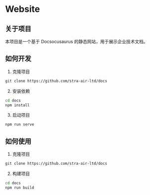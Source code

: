 # Website

## 关于项目
本项目是一个基于 Docsocusaurus 的静态网站，用于展示企业技术文档。

## 如何开发

1. 克隆项目
``` bash
git clone https://github.com/stra-air-ltd/docs
```

2. 安装依赖
``` bash
cd docs
npm install
```
3. 启动项目
``` bash
npm run serve
```

## 如何使用

1. 克隆项目

``` bash
git clone https://github.com/stra-air-ltd/docs
``` 

2. 构建项目

``` bash
cd docs
npm run build
```